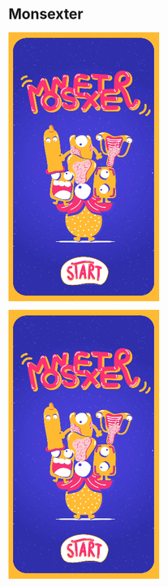 # Monsexter

![](https://raw.githubusercontent.com/pepodev/Monsexter/master/screenshot-1.png)

![](https://raw.githubusercontent.com/pepodev/Monsexter/master/screenshot-1.png)
